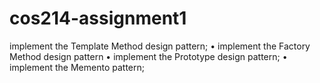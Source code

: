 # cos214-assignment1
 implement the Template Method design pattern; • implement the Factory Method design pattern • implement the Prototype design pattern; • implement the Memento pattern;

